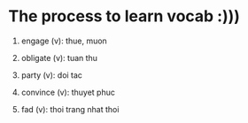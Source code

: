 # The process to learn vocab :)))

1. engage (v): thue, muon

2. obligate (v): tuan thu

3. party (v): doi tac

4. convince (v): thuyet phuc

5. fad (v): thoi trang nhat thoi